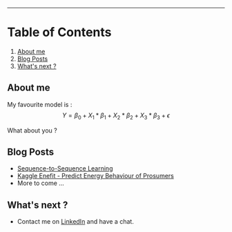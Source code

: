---

# Table of Contents
1. [About me](#about-me)
2. [Blog Posts](#blog-posts)
4. [What's next ?](#whats-next-)

## About me

My favourite model is : $$Y=\beta_0 + X_1*\beta_1 + X_2*\beta_2 + X_3*\beta_3 + \epsilon$$

What about you ?

## Blog Posts

* [Sequence-to-Sequence Learning](https://albansteff.github.io/sequencelearning)
* [Kaggle Enefit - Predict Energy Behaviour of Prosumers](https://www.kaggle.com/code/albansteff/enefit-estonian-holidays-lb-65-79)
* More to come ...

## What's next ?

- Contact me on [LinkedIn](https://www.linkedin.com/in/alban-steff-260ab715b/) and have a chat.
